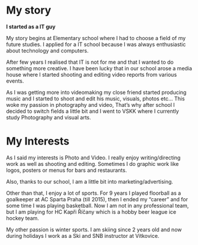 # My story
**I started as a IT guy**
<p>My story begins at Elementary school where I had to choose a field of my future studies. 
I applied for a IT school because I was always enthusiastic about technology and computers.</p> <p>After few years I realised that IT is not for me and that I wanted to do something more creative. I have been lucky that in our school arose a media house where I started shooting and editing video reports from various events. </p>
<p>As I was getting more into videomaking my close friend started producing music and I started to shoot and edit his music, visuals, photos etc... This woke my passion in photography and video, That’s why after school I decided to switch fields a little bit and I went to VSKK where I currently study Photography and visual arts.</p>

# My Interests
<p>As I said my interests is Photo and Video. I really enjoy writing/directing work as well as shooting and editing. Sometimes I do graphic work like logos, posters or menus for bars and restaurants. </p>
<p>Also, thanks to our school, I am a little bit into marketing/advertising.</p>
<p>Other than that, I enjoy a lot of sports. For 9 years I played floorball as a goalkeeper at AC Sparta Praha (till 2015), then I ended my “career” and for some time I was playing basketball. Now I am not in any professional team, but I am playing for HC Kapři Říčany which is a hobby beer league ice hockey team. </p>

<p>My other passion is winter sports. I am skiing since 2 years old and now during holidays I work as a Ski and SNB instructor at Vítkovice.</p>
